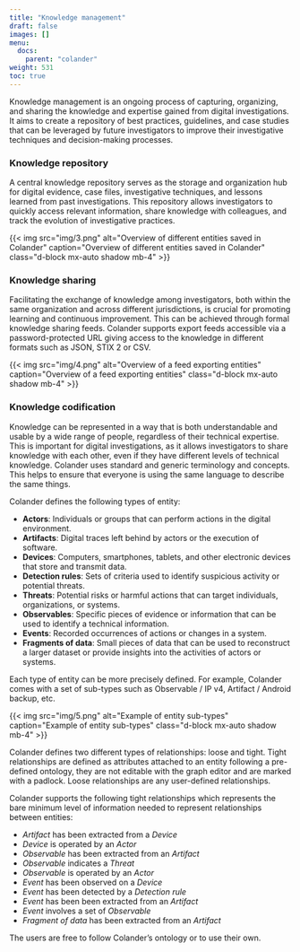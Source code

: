 ```yaml
---
title: "Knowledge management"
draft: false
images: []
menu:
  docs:
    parent: "colander"
weight: 531
toc: true
---
```


Knowledge management is an ongoing process of capturing, organizing, and sharing the knowledge and expertise gained from digital investigations. It aims to create a repository of best practices, guidelines, and case studies that can be leveraged by future investigators to improve their investigative techniques and decision-making processes.

### Knowledge repository
A central knowledge repository serves as the storage and organization hub for digital evidence, case files, investigative techniques, and lessons learned from past investigations. This repository allows investigators to quickly access relevant information, share knowledge with colleagues, and track the evolution of investigative practices.

  {{< img src="img/3.png" alt="Overview of different entities saved in Colander" caption="Overview of different entities saved in Colander" class="d-block mx-auto shadow mb-4" >}}

### Knowledge sharing
Facilitating the exchange of knowledge among investigators, both within the same organization and across different jurisdictions, is crucial for promoting learning and continuous improvement. This can be achieved through formal knowledge sharing feeds. Colander supports export feeds accessible via a password-protected URL giving access to the knowledge in different formats such as JSON, STIX 2 or CSV.

  {{< img src="img/4.png" alt="Overview of a feed exporting entities" caption="Overview of a feed exporting entities" class="d-block mx-auto shadow mb-4" >}}

### Knowledge codification
Knowledge can be represented in a way that is both understandable and usable by a wide range of people, regardless of their technical expertise. This is important for digital investigations, as it allows investigators to share knowledge with each other, even if they have different levels of technical knowledge. Colander uses standard and generic terminology and concepts. This helps to ensure that everyone is using the same language to describe the same things. 

Colander defines the following types of entity:

* **Actors**: Individuals or groups that can perform actions in the digital environment.
* **Artifacts**: Digital traces left behind by actors or the execution of software.
* **Devices**: Computers, smartphones, tablets, and other electronic devices that store and transmit data.
* **Detection rules**: Sets of criteria used to identify suspicious activity or potential threats.
* **Threats**: Potential risks or harmful actions that can target individuals, organizations, or systems.
* **Observables**: Specific pieces of evidence or information that can be used to identify a technical information.
* **Events**: Recorded occurrences of actions or changes in a system.
* **Fragments of data**: Small pieces of data that can be used to reconstruct a larger dataset or provide insights into the activities of actors or systems.

Each type of entity can be more precisely defined. For example, Colander comes with a set of sub-types such as Observable / IP v4, Artifact / Android backup, etc.

{{< img src="img/5.png" alt="Example of entity sub-types" caption="Example of entity sub-types" class="d-block mx-auto shadow mb-4" >}}

Colander defines two different types of relationships: loose and tight. Tight relationships are defined as attributes attached to an entity following a pre-defined ontology, they are not editable with the graph editor and are marked with a padlock. Loose relationships are any user-defined relationships.

Colander supports the following tight relationships which represents the bare minimum level of information needed to represent relationships between entities:
* *Artifact* has been extracted from a *Device*
* *Device* is operated by an *Actor*
* *Observable* has been extracted from an *Artifact*
* *Observable* indicates a *Threat*
* *Observable* is operated by an *Actor*
* *Event* has been observed on a *Device*
* *Event* has been detected by a *Detection rule*
* *Event* has been been extracted from an *Artifact*
* *Event* involves a set of *Observable*
* *Fragment of data* has been extracted from an *Artifact*

The users are free to follow Colander’s ontology or to use their own. 